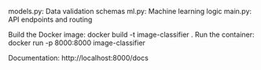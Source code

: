 models.py: Data validation schemas
ml.py: Machine learning logic
main.py: API endpoints and routing


Build the Docker image: docker build -t image-classifier .
Run the container: docker run -p 8000:8000 image-classifier

Documentation: http://localhost:8000/docs